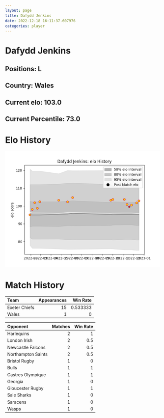 ```yaml
---  
layout: page  
title: Dafydd Jenkins  
date: 2022-12-18 16:11:37.607976  
categories: player  
---
```

# Dafydd Jenkins

## Positions: L

## Country: Wales

## Current elo: 103.0

## Current Percentile: 73.0

# Elo History


![elo history](history_DafyddJenkins.png)
# Match History


| Team          |   Appearances |   Win Rate |
|:--------------|--------------:|-----------:|
| Exeter Chiefs |            15 |   0.533333 |
| Wales         |             1 |   0        |

| Opponent           |   Matches |   Win Rate |
|:-------------------|----------:|-----------:|
| Harlequins         |         2 |        1   |
| London Irish       |         2 |        0.5 |
| Newcastle Falcons  |         2 |        0.5 |
| Northampton Saints |         2 |        0.5 |
| Bristol Rugby      |         1 |        0   |
| Bulls              |         1 |        1   |
| Castres Olympique  |         1 |        1   |
| Georgia            |         1 |        0   |
| Gloucester Rugby   |         1 |        1   |
| Sale Sharks        |         1 |        0   |
| Saracens           |         1 |        0   |
| Wasps              |         1 |        0   |